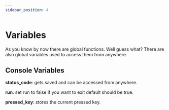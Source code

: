 ```yaml
---
sidebar_position: 4
---
```


# Variables

As you know by now there are global functions.
Well guess what? There are also global variables used to access them from anywhere.

## Console Variables

**status_code**: gets saved and can be accessed from anywhere.

**run**: set run to false if you want to exit default should be true.

**pressed_key**: stores the current pressed key.
